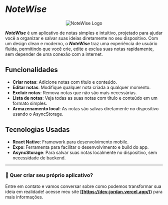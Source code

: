 # **_NoteWise_**

<p align="center">
  <img src="https://github.com/user-attachments/assets/334ac76d-ae1e-4adb-95d2-ef3bf58e4911" alt="NoteWise Logo">
</p>

**_NoteWise_** é um aplicativo de notas simples e intuitivo, projetado para ajudar você a organizar e salvar suas ideias diretamente no seu dispositivo. Com um design clean e moderno, o **_NoteWise_** traz uma experiência de usuário fluida, permitindo que você crie, edite e exclua suas notas rapidamente, sem depender de uma conexão com a internet.

## Funcionalidades

- **Criar notas**: Adicione notas com título e conteúdo.
- **Editar notas**: Modifique qualquer nota criada a qualquer momento.
- **Excluir notas**: Remova notas que não são mais necessárias.
- **Lista de notas**: Veja todas as suas notas com título e conteúdo em um formato simples.
- **Armazenamento local**: As notas são salvas diretamente no dispositivo usando o AsyncStorage.

## Tecnologias Usadas

- **React Native**: Framework para desenvolvimento mobile.
- **Expo**: Ferramenta para facilitar o desenvolvimento e build do app.
- **AsyncStorage**: Para salvar suas notas localmente no dispositivo, sem necessidade de backend.

---

### 📱 Quer criar seu próprio aplicativo?

Entre em contato e vamos conversar sobre como podemos transformar sua ideia em realidade! acesse meu site **[[https://dev-jordan.vercel.app/))** para mais informações.

